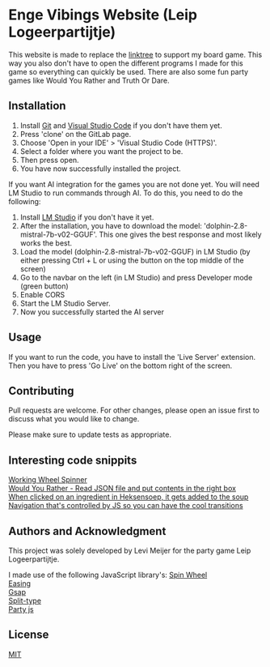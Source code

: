 # Enge Vibings Website (Leip Logeerpartijtje)
This website is made to replace the [linktree](linktr.ee/engevibings) to support my board game. This way you also don't have to open the different programs I made for this game so everything can quickly be used. There are also some fun party games like Would You Rather and Truth Or Dare.

## Installation

1. Install [Git](https://git-scm.com/downloads) and [Visual Studio Code](https://code.visualstudio.com/download) if you don't have them yet.
2. Press 'clone' on the GitLab page.
3. Choose 'Open in your IDE' > 'Visual Studio Code (HTTPS)'.
4. Select a folder where you want the project to be.
5. Then press open.
6. You have now successfully installed the project.

If you want AI integration for the games you are not done yet. You will need LM Studio to run commands through AI. To do this, you need to do the following:
1. Install [LM Studio](https://lmstudio.ai/) if you don't have it yet.
2. After the installation, you have to download the model: 'dolphin-2.8-mistral-7b-v02-GGUF'. This one gives the best response and most likely works the best.
3. Load the model (dolphin-2.8-mistral-7b-v02-GGUF) in LM Studio (by either pressing Ctrl + L or using the button on the top middle of the screen)
4. Go to the navbar on the left (in LM Studio) and press Developer mode (green button)
5. Enable CORS
6. Start the LM Studio Server.
7. Now you successfully started the AI server

## Usage

If you want to run the code, you have to install the 'Live Server' extension. Then you have to press 'Go Live' on the bottom right of the screen.

## Contributing

Pull requests are welcome. For other changes, please open an issue first to discuss what you would like to change.

Please make sure to update tests as appropriate.

## Interesting code snippits

[Working Wheel Spinner](https://github.com/NatuurlijkLevi/enge-vibings-website/blob/main/games/js/wheelspinner.js#L196-L297)  
[Would You Rather - Read JSON file and put contents in the right box](https://github.com/NatuurlijkLevi/enge-vibings-website/blob/main/games/js/would-you-rather.js#L15-L21)  
[When clicked on an ingredient in Heksensoep, it gets added to the soup](https://github.com/NatuurlijkLevi/enge-vibings-website/blob/main/games/js/heksensoep.js#L125-L185)  
[Navigation that's controlled by JS so you can have the cool transitions](https://github.com/NatuurlijkLevi/enge-vibings-website/blob/main/js/navbar.js#L10-L56)

## Authors and Acknowledgment

This project was solely developed by Levi Meijer for the party game Leip Logeerpartijtje.

I made use of the following JavaScript library's:
[Spin Wheel](https://crazytim.github.io/spin-wheel/)  
[Easing](https://github.com/danheberden/easing.js/)  
[Gsap](https://gsap.com/)  
[Split-type](https://www.npmjs.com/package/split-type)  
[Party js](https://party.js.org/)  

## License

[MIT](LICENSE)